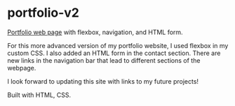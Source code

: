 # portfolio-v2

[Portfolio web page](https://orndorfftyler.github.io/portfolio-v2/) with flexbox, navigation, and HTML form. 

For this more advanced version of my portfolio website, I used flexbox in my custom CSS. I also added an HTML form in the contact section. There are new links in the navigation bar that lead to different sections of the webpage. 

I look forward to updating this site with links to my future projects!

Built with HTML, CSS.
